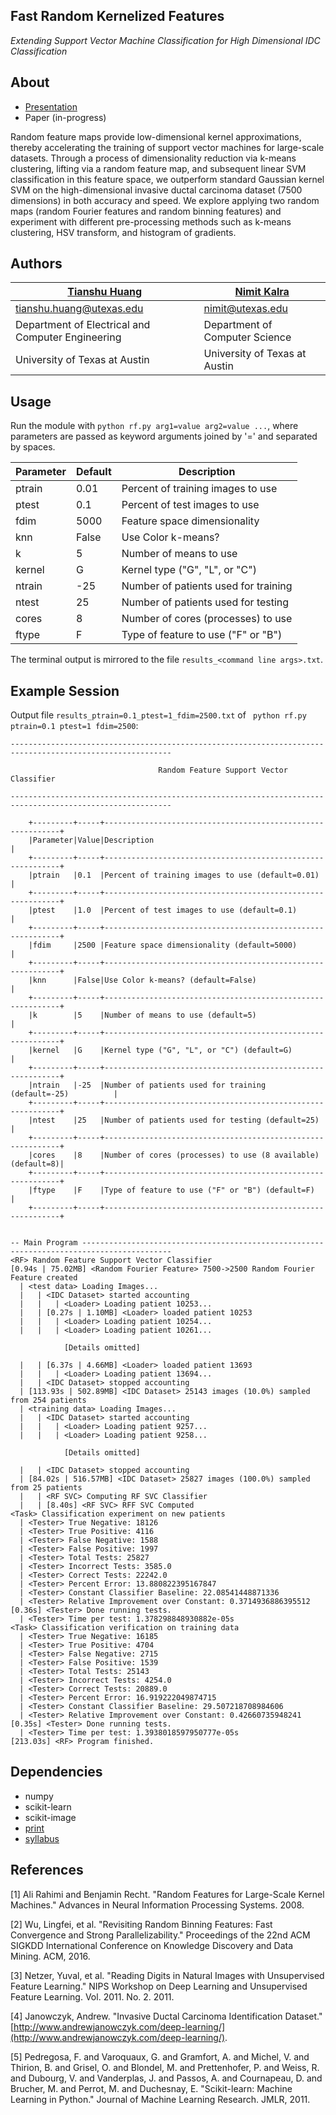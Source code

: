 ## Fast Random Kernelized Features
*Extending Support Vector Machine Classification for High Dimensional IDC Classification*

## About
* [Presentation](https://github.com/qw3rtman/rf/blob/master/presentation.pdf)
* Paper (in-progress)

Random feature maps provide low-dimensional kernel approximations, thereby accelerating the training of support vector machines for large-scale datasets. Through a process of dimensionality reduction via k-means clustering, lifting via a random feature map, and subsequent linear SVM classification in this feature space, we outperform standard Gaussian kernel SVM on the high-dimensional invasive ductal carcinoma dataset (7500 dimensions) in both accuracy and speed. We explore applying two random maps (random Fourier features and random binning features) and experiment with different pre-processing methods such as k-means clustering, HSV transform, and histogram of gradients.

## Authors
[Tianshu Huang](http://tianshu.io/) | [Nimit Kalra](https://nimit.io/)
--- | ---
<tianshu.huang@utexas.edu> | <nimit@utexas.edu>
Department of Electrical and Computer Engineering | Department of Computer Science
University of Texas at Austin | University of Texas at Austin

## Usage
Run the module with ```python rf.py arg1=value arg2=value ...```, where parameters are passed as keyword arguments joined by '=' and separated by spaces.

Parameter |  Default | Description
--- | --- | ---
ptrain | 0.01 | Percent of training images to use
ptest | 0.1 | Percent of test images to use
fdim | 5000 | Feature space dimensionality
knn | False | Use Color k-means?
k | 5 | Number of means to use
kernel | G | Kernel type ("G", "L", or "C")
ntrain | -25 | Number of patients used for training
ntest | 25 | Number of patients used for testing
cores | 8 | Number of cores (processes) to use
ftype | F | Type of feature to use ("F" or "B")

The terminal output is mirrored to the file ```results_<command line args>.txt```.

## Example Session
Output file ```results_ptrain=0.1_ptest=1_fdim=2500.txt``` of ``` python rf.py ptrain=0.1 ptest=1 fdim=2500```:
```shell
----------------------------------------------------------------------------------------------------------

                                 Random Feature Support Vector Classifier

----------------------------------------------------------------------------------------------------------

    +---------+-----+------------------------------------------------------------+
    |Parameter|Value|Description                                                 |
    +---------+-----+------------------------------------------------------------+
    |ptrain   |0.1  |Percent of training images to use (default=0.01)            |
    +---------+-----+------------------------------------------------------------+
    |ptest    |1.0  |Percent of test images to use (default=0.1)                 |
    +---------+-----+------------------------------------------------------------+
    |fdim     |2500 |Feature space dimensionality (default=5000)                 |
    +---------+-----+------------------------------------------------------------+
    |knn      |False|Use Color k-means? (default=False)                          |
    +---------+-----+------------------------------------------------------------+
    |k        |5    |Number of means to use (default=5)                          |
    +---------+-----+------------------------------------------------------------+
    |kernel   |G    |Kernel type ("G", "L", or "C") (default=G)                  |
    +---------+-----+------------------------------------------------------------+
    |ntrain   |-25  |Number of patients used for training (default=-25)          |
    +---------+-----+------------------------------------------------------------+
    |ntest    |25   |Number of patients used for testing (default=25)            |
    +---------+-----+------------------------------------------------------------+
    |cores    |8    |Number of cores (processes) to use (8 available) (default=8)|
    +---------+-----+------------------------------------------------------------+
    |ftype    |F    |Type of feature to use ("F" or "B") (default=F)             |
    +---------+-----+------------------------------------------------------------+


-- Main Program ------------------------------------------------------------------------------------------
<RF> Random Feature Support Vector Classifier
[0.94s | 75.02MB] <Random Fourier Feature> 7500->2500 Random Fourier Feature created
  | <test data> Loading Images...
  |   | <IDC Dataset> started accounting
  |   |   | <Loader> Loading patient 10253...
  |   | [0.27s | 1.10MB] <Loader> loaded patient 10253
  |   |   | <Loader> Loading patient 10254...
  |   |   | <Loader> Loading patient 10261...

  			[Details omitted]

  |   | [6.37s | 4.66MB] <Loader> loaded patient 13693
  |   |   | <Loader> Loading patient 13694...
  |   | <IDC Dataset> stopped accounting
  | [113.93s | 502.89MB] <IDC Dataset> 25143 images (10.0%) sampled from 254 patients
  | <training data> Loading Images...
  |   | <IDC Dataset> started accounting
  |   |   | <Loader> Loading patient 9257...
  |   |   | <Loader> Loading patient 9258...

  			[Details omitted]

  |   | <IDC Dataset> stopped accounting
  | [84.02s | 516.57MB] <IDC Dataset> 25827 images (100.0%) sampled from 25 patients
  |   | <RF SVC> Computing RF SVC Classifier
  |   | [8.40s] <RF SVC> RFF SVC Computed
<Task> Classification experiment on new patients
  | <Tester> True Negative: 18126
  | <Tester> True Positive: 4116
  | <Tester> False Negative: 1588
  | <Tester> False Positive: 1997
  | <Tester> Total Tests: 25827
  | <Tester> Incorrect Tests: 3585.0
  | <Tester> Correct Tests: 22242.0
  | <Tester> Percent Error: 13.880822395167847
  | <Tester> Constant Classifier Baseline: 22.08541448871336
  | <Tester> Relative Improvement over Constant: 0.3714936886395512
[0.36s] <Tester> Done running tests.
  | <Tester> Time per test: 1.378298848930882e-05s
<Task> Classification verification on training data
  | <Tester> True Negative: 16185
  | <Tester> True Positive: 4704
  | <Tester> False Negative: 2715
  | <Tester> False Positive: 1539
  | <Tester> Total Tests: 25143
  | <Tester> Incorrect Tests: 4254.0
  | <Tester> Correct Tests: 20889.0
  | <Tester> Percent Error: 16.919222049874715
  | <Tester> Constant Classifier Baseline: 29.507218708984606
  | <Tester> Relative Improvement over Constant: 0.42660735948241
[0.35s] <Tester> Done running tests.
  | <Tester> Time per test: 1.3938018597950777e-05s
[213.03s] <RF> Program finished.
```

## Dependencies
* numpy
* scikit-learn
* scikit-image
* [print](https://github.com/thetianshuhuang/print)
* [syllabus](https://github.com/thetianshuhuang/syllabus)

## References
[1] Ali Rahimi and Benjamin Recht. "Random Features for Large-Scale Kernel
    Machines." Advances in Neural Information Processing Systems. 2008.

[2] Wu, Lingfei, et al. "Revisiting Random Binning Features: Fast Convergence
    and Strong Parallelizability." Proceedings of the 22nd ACM SIGKDD
    International Conference on Knowledge Discovery and Data Mining. ACM,
    2016.

[3] Netzer, Yuval, et al. "Reading Digits in Natural Images with Unsupervised
    Feature Learning." NIPS Workshop on Deep Learning and Unsupervised Feature
    Learning. Vol. 2011. No. 2. 2011.

[4] Janowczyk, Andrew. "Invasive Ductal Carcinoma Identification Dataset."
    [http://www.andrewjanowczyk.com/deep-learning/](http://www.andrewjanowczyk.com/deep-learning/).

[5] Pedregosa, F. and Varoquaux, G. and Gramfort, A. and Michel, V.
    and Thirion, B. and Grisel, O. and Blondel, M. and Prettenhofer, P.
    and Weiss, R. and Dubourg, V. and Vanderplas, J. and Passos, A. and
    Cournapeau, D. and Brucher, M. and Perrot, M. and Duchesnay, E.
    "Scikit-learn: Machine Learning in Python." Journal of Machine Learning
    Research. JMLR, 2011.
